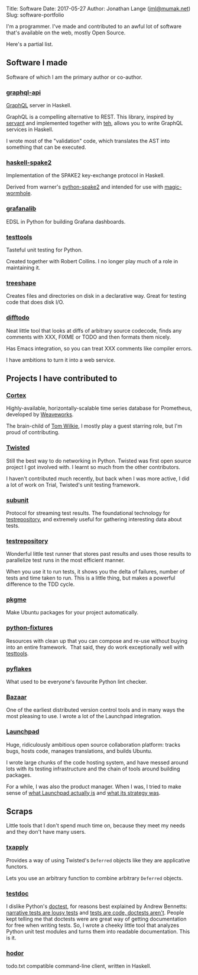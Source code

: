 Title: Software
Date: 2017-05-27
Author: Jonathan Lange (jml@mumak.net)
Slug: software-portfolio

I'm a programmer. I've made and contributed to an awful lot of software
that's available on the web, mostly Open Source.

Here's a partial list.


Software I made
---------------

Software of which I am the primary author or co-author.

### [graphql-api](https://github.com/jml/graphql-api)

[GraphQL](http://graphql.org/) server in Haskell.

GraphQL is a compelling alternative to REST.
This library, inspired by [servant](https://haskell-servant.github.io/)
and implemented together with [teh](https://github.com/teh),
allows you to write GraphQL services in Haskell.

I wrote most of the "validation" code,
which translates the AST into something that can be executed.

### [haskell-spake2](https://github.com/jml/graphql-api)

Implementation of the SPAKE2 key-exchange protocol in Haskell.

Derived from warner's [python-spake2](https://github.com/warner/python-spake2)
and intended for use with [magic-wormhole](https://github.com/warner/magic-wormhole).

### [grafanalib](https://github.com/weaveworks/grafanalib)

EDSL in Python for building Grafana dashboards.

### [testtools](https://pypi.python.org/pypi/testtools)

Tasteful unit testing for Python.

Created together with Robert Collins.
I no longer play much of a role in maintaining it.

### [treeshape](https://pypi.python.org/pypi/treeshape)

Creates files and directories on disk in a declarative way.
Great for testing code that does disk I/O.

### [difftodo](https://github.com/jml/difftodo)

Neat little tool that looks at diffs of arbitrary source codecode,
finds any comments with XXX, FIXME or TODO and then formats them nicely.

Has Emacs integration, so you can treat XXX comments like compiler errors.

I have ambitions to turn it into a web service.

Projects I have contributed to
------------------------------

### [Cortex](https://github.com/weaveworks/cortex)

Highly-available, horizontally-scalable time series database for Prometheus,
developed by [Weaveworks](https://weave.works).

The brain-child of [Tom Wilkie](https://github.com/tomwilkie),
I mostly play a guest starring role, but I'm proud of contributing.

### [Twisted](https://twistedmatrix.com/trac/)

Still the best way to do networking in Python. Twisted was first open
source project I got involved with. I learnt so much from the other
contributors.

I haven't contributed much recently, but back when I was more active, I
did a lot of work on Trial, Twisted's unit testing framework.

### [subunit](https://github.com/testing-cabal/subunit)

Protocol for streaming test results. The foundational technology for
[testrepository](https://launchpad.net/testrepository), and extremely
useful for gathering interesting data about tests.

### [testrepository](https://github.com/testing-cabal/testrepository)

Wonderful little test runner that stores past results and uses those
results to parallelize test runs in the most efficient manner.

When you use it to run tests, it shows you the delta of failures, number
of tests and time taken to run. This is a little thing, but makes a
powerful difference to the TDD cycle.

### [pkgme](http://pkgme.net/)

Make Ubuntu packages for your project automatically.

### [python-fixtures](https://pypi.python.org/pypi/fixtures)

Resources with clean up that you can compose and re-use without buying
into an entire framework.  That said, they do work exceptionally well
with [testtools](http://testtools.rtfd.org/).

### [pyflakes](https://pypi.python.org/pypi/pyflakes)

What used to be everyone's favourite Python lint checker.

### [Bazaar](http://bazaar.canonical.com/en/)

One of the earliest distributed version control tools and in many ways
the most pleasing to use. I wrote a lot of the Launchpad integration.

### [Launchpad](https://launchpad.net/)

Huge, ridiculously ambitious open source collaboration platform:
tracks bugs, hosts code, manages translations, and builds Ubuntu.

I wrote large chunks of the code hosting system,
and have messed around lots with its testing infrastructure
and the chain of tools around building packages.

For a while, I was also the product manager. When I was, I tried to make
sense of
[what Launchpad actually is](https://launchpad.readthedocs.org/en/latest/scope.html)
and
[what its strategy was](https://launchpad.readthedocs.org/en/latest/strategy.html).

Scraps
------

Little tools that I don't spend much time on, because they meet my needs and
they don't have many users.

### [txapply](https://github.com/jml/txapply)

Provides a way of using Twisted's `Deferred` objects like they are applicative functors.

Lets you use an arbitrary function to combine arbitrary `Deferred` objects.

### [testdoc](https://github.com/testing-cabal/testdoc)

I dislike Python's [doctest](https://docs.python.org/2/library/doctest.html),
for reasons best explained by Andrew Bennetts:
[narrative tests are lousy tests](http://bemusement.org/narrative-tests) and
[tests are code, doctests aren't](http://bemusement.org/doctests-arent-code).
People kept telling me that doctests were are great way of getting
documentation for free when writing tests. So, I wrote a cheeky little tool
that analyzes Python unit test modules and turns them into readable
documentation. This is it.

### [hodor](https://github.com/jml/hodor)

todo.txt compatible command-line client, written in Haskell.
